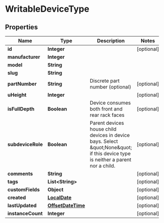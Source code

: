 # WritableDeviceType

## Properties
Name | Type | Description | Notes
------------ | ------------- | ------------- | -------------
**id** | **Integer** |  |  [optional]
**manufacturer** | **Integer** |  | 
**model** | **String** |  | 
**slug** | **String** |  | 
**partNumber** | **String** | Discrete part number (optional) |  [optional]
**uHeight** | **Integer** |  |  [optional]
**isFullDepth** | **Boolean** | Device consumes both front and rear rack faces |  [optional]
**subdeviceRole** | **Boolean** | Parent devices house child devices in device bays. Select \&quot;None\&quot; if this device type is neither a parent nor a child. |  [optional]
**comments** | **String** |  |  [optional]
**tags** | **List&lt;String&gt;** |  |  [optional]
**customFields** | **Object** |  |  [optional]
**created** | [**LocalDate**](LocalDate.md) |  |  [optional]
**lastUpdated** | [**OffsetDateTime**](OffsetDateTime.md) |  |  [optional]
**instanceCount** | **Integer** |  |  [optional]
